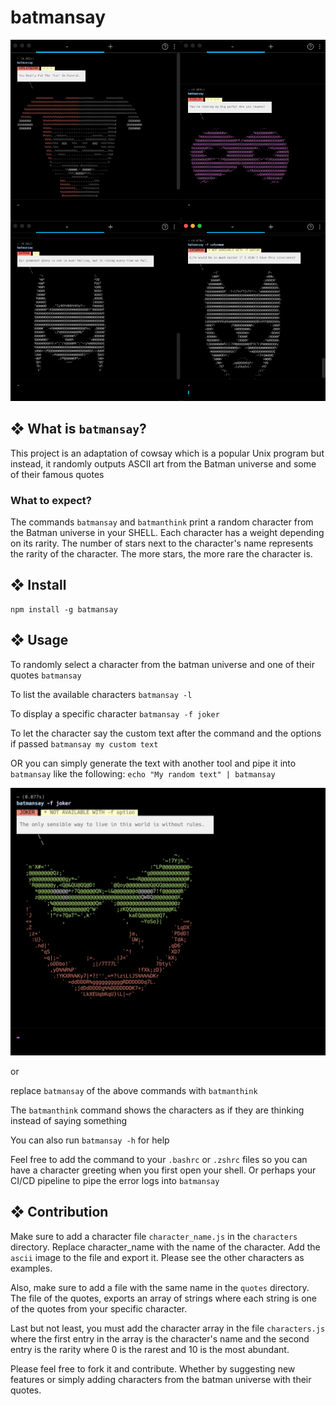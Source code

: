 # batmansay

![BATMAN](https://github.com/meeshh/batmansay/blob/main/images/screenshot_mosaique.png?raw=true)

## ❖ What is `batmansay`?

This project is an adaptation of cowsay which is a popular Unix program but instead, it randomly outputs ASCII art from the Batman universe and some of their famous quotes


### What to expect?

The commands `batmansay` and `batmanthink` print a random character from the Batman universe in your SHELL. Each character has a weight depending on its rarity. The number of stars next to the character's name represents the rarity of the character. The more stars, the more rare the character is.


## ❖ Install

    npm install -g batmansay

## ❖ Usage

  To randomly select a character from the batman universe and one of their quotes
    `batmansay`

  To list the available characters
    `batmansay -l`

  To display a specific character
    `batmansay -f joker`

  To let the character say the custom text after the command and the options if passed
    `batmansay my custom text` 
  
  OR you can simply generate the text with another tool and pipe it into `batmansay` like the following: `echo "My random text" | batmansay`

  ![JOKER](https://github.com/meeshh/batmansay/blob/main/images/screenshot_joker.png?raw=true)

or

  replace `batmansay` of the above commands with `batmanthink`

The `batmanthink` command shows the characters as if they are thinking instead of saying something

You can also run `batmansay -h` for help

Feel free to add the command to your `.bashrc` or `.zshrc` files so you can have a character greeting when you first open your shell. Or perhaps your CI/CD pipeline to pipe the error logs into `batmansay`

## ❖ Contribution

Make sure to add a character file `character_name.js` in the `characters` directory. Replace character_name with the name of the character. Add the `ascii` image to the file and export it. Please see the other characters as examples.

Also, make sure to add a file with the same name in the `quotes` directory. The file of the quotes, exports an array of strings where each string is one of the quotes from your specific character.

Last but not least, you must add the character array in the file `characters.js` where the first entry in the array is the character's name and the second entry is the rarity where 0 is the rarest and 10 is the most abundant.

Please feel free to fork it and contribute. Whether by suggesting new features or simply adding characters from the batman universe with their quotes.
